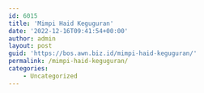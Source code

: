 ```yaml
---
id: 6015
title: 'Mimpi Haid Keguguran'
date: '2022-12-16T09:41:54+00:00'
author: admin
layout: post
guid: 'https://bos.awn.biz.id/mimpi-haid-keguguran/'
permalink: /mimpi-haid-keguguran/
categories:
    - Uncategorized
---
```


